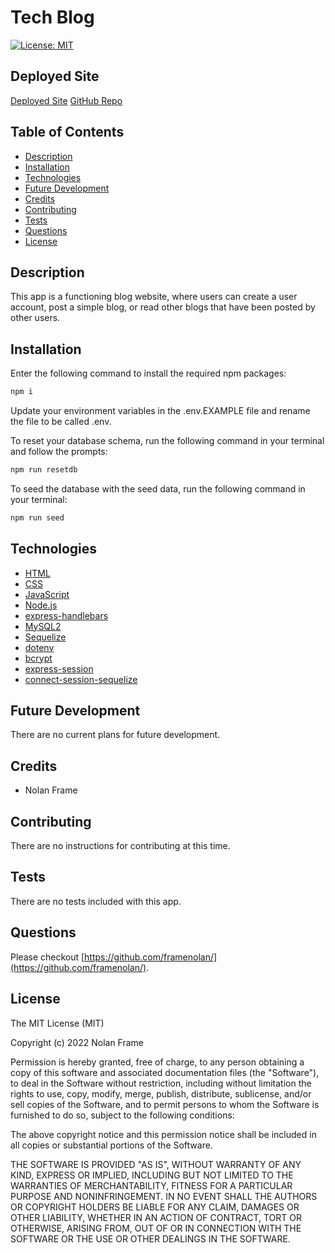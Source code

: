 # Tech Blog

[![License: MIT](https://img.shields.io/badge/License-MIT-yellow.svg)](https://opensource.org/licenses/MIT)

## Deployed Site

[Deployed Site](https://limitless-refuge-50067.herokuapp.com/)
[GitHub Repo](https://github.com/framenolan/tech-blog)

## Table of Contents
* [Description](#description)
* [Installation](#installation)
* [Technologies](#technologies)
* [Future Development](#future-development)
* [Credits](#credits)
* [Contributing](#contributing)
* [Tests](#tests)
* [Questions](#questions)
* [License](#license)

## Description

This app is a functioning blog website, where users can create a user account, post a simple blog, or read other blogs that have been posted by other users.

## Installation

Enter the following command to install the required npm packages:

```md
npm i
```

Update your environment variables in the .env.EXAMPLE file and rename the file to be called .env.

To reset your database schema, run the following command in your terminal and follow the prompts:

```md
npm run resetdb
```

To seed the database with the seed data, run the following command in your terminal:

```md
npm run seed
```

## Technologies

- [HTML](https://developer.mozilla.org/en-US/docs/Web/HTML)
- [CSS](https://developer.mozilla.org/en-US/docs/Web/CSS)
- [JavaScript](https://developer.mozilla.org/en-US/docs/Web/JavaScript)
- [Node.js](https://nodejs.org/)
- [express-handlebars](https://www.npmjs.com/package/express-handlebars)
- [MySQL2](https://www.npmjs.com/package/mysql2)
- [Sequelize](https://www.npmjs.com/package/sequelize)
- [dotenv](https://www.npmjs.com/package/dotenv)
- [bcrypt](https://www.npmjs.com/package/bcrypt)
- [express-session](https://www.npmjs.com/package/express-session)
- [connect-session-sequelize](https://www.npmjs.com/package/connect-session-sequelize)

## Future Development

There are no current plans for future development.

## Credits

- Nolan Frame

## Contributing

There are no instructions for contributing at this time.

## Tests

There are no tests included with this app.

## Questions

Please checkout [https://github.com/framenolan/](https://github.com/framenolan/).

## License

The MIT License (MIT)

Copyright (c) 2022 Nolan Frame

Permission is hereby granted, free of charge, to any person obtaining a copy of this software and associated documentation files (the "Software"), to deal in the Software without restriction, including without limitation the rights to use, copy, modify, merge, publish, distribute, sublicense, and/or sell copies of the Software, and to permit persons to whom the Software is furnished to do so, subject to the following conditions:

The above copyright notice and this permission notice shall be included in all copies or substantial portions of the Software.

THE SOFTWARE IS PROVIDED "AS IS", WITHOUT WARRANTY OF ANY KIND, EXPRESS OR IMPLIED, INCLUDING BUT NOT LIMITED TO THE WARRANTIES OF MERCHANTABILITY, FITNESS FOR A PARTICULAR PURPOSE AND NONINFRINGEMENT. IN NO EVENT SHALL THE AUTHORS OR COPYRIGHT HOLDERS BE LIABLE FOR ANY CLAIM, DAMAGES OR OTHER LIABILITY, WHETHER IN AN ACTION OF CONTRACT, TORT OR OTHERWISE, ARISING FROM, OUT OF OR IN CONNECTION WITH THE SOFTWARE OR THE USE OR OTHER DEALINGS IN THE SOFTWARE.
